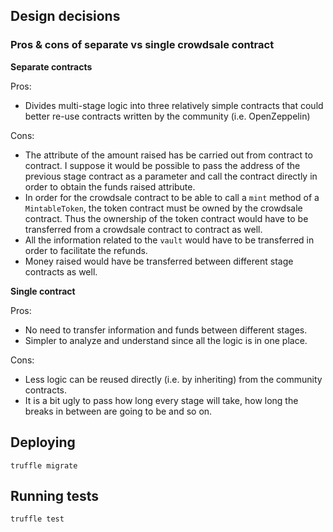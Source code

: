 ## Design decisions

### Pros & cons of separate vs single crowdsale contract

**Separate contracts**

Pros:

* Divides multi-stage logic into three relatively simple contracts that could better re-use contracts written by the community (i.e. OpenZeppelin)

Cons:

* The attribute of the amount raised has be carried out from contract to contract. I suppose it would be possible to pass the address of the previous stage contract as a parameter and call the contract directly in order to obtain the funds raised attribute.
* In order for the crowdsale contract to be able to call a `mint` method of a `MintableToken`, the token contract must be owned by the crowdsale contract. Thus the ownership of the token contract would have to be transferred from a crowdsale contract to contract as well.
* All the information related to the `vault` would have to be transferred in order to facilitate the refunds.
* Money raised would have be transferred between different stage contracts as well.

**Single contract**

Pros:

* No need to transfer information and funds between different stages.
* Simpler to analyze and understand since all the logic is in one place.

Cons:

* Less logic can be reused directly (i.e. by inheriting) from the community contracts.
* It is a bit ugly to pass how long every stage will take, how long the breaks in between are going to be and so on.

## Deploying

```
truffle migrate
```

## Running tests

```
truffle test
```
